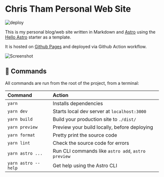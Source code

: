 # Chris Tham Personal Web Site

<!-- [START BADGES] -->
<!-- [END BADGES] -->

![deploy](https://github.com/ChristineTham/christinetham.github.io/actions/workflows/deploy.yml/badge.svg)

This is  my personal blog/web site written in Markdown and [Astro](https://astro.build) using the [Hello Astro](https://github.com/hellotham/hello-astro) starter as a template.

It is hosted on [Github Pages](https://pages.github.com) and deployed via Github Action workflow.

![Screenshot](https://github.com/ChristineTham/christinetham.github.io/blob/main/screenshot.png?raw=true)

## 🧞 Commands

All commands are run from the root of the project, from a terminal:

| Command             | Action                                             |
| :------------------ | :------------------------------------------------- |
| `yarn`              | Installs dependencies                              |
| `yarn dev`          | Starts local dev server at `localhost:3000`        |
| `yarn build`        | Build your production site to `./dist/`            |
| `yarn preview`      | Preview your build locally, before deploying       |
| `yarn format`       | Pretty print the source code                       |
| `yarn lint`         | Check the source code for errors                   |
| `yarn astro ...`    | Run CLI commands like `astro add`, `astro preview` |
| `yarn astro --help` | Get help using the Astro CLI                       |
